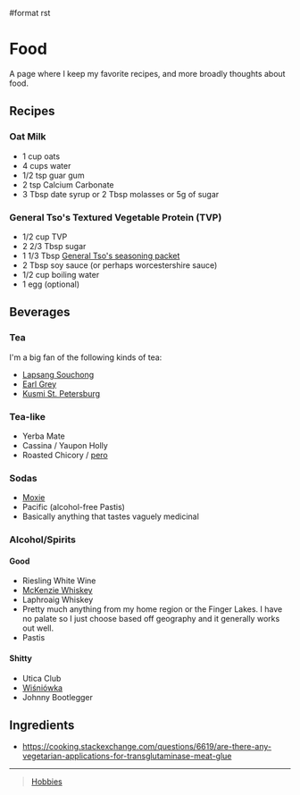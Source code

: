 \#format rst

Food
====

A page where I keep my favorite recipes, and more broadly thoughts about food.

Recipes
-------

### Oat Milk

-   1 cup oats
-   4 cups water
-   1/2 tsp guar gum
-   2 tsp Calcium Carbonate
-   3 Tbsp date syrup or 2 Tbsp molasses or 5g of sugar

### General Tso's Textured Vegetable Protein (TVP)

-   1/2 cup TVP
-   2 2/3 Tbsp sugar
-   1 1/3 Tbsp [General Tso's seasoning packet](https://smile.amazon.com/Sunbird-General-Chicken-Seasoning-Packet/dp/B00HVS31DC?sa-no-redirect=1)
-   2 Tbsp soy sauce (or perhaps worcestershire sauce)
-   1/2 cup boiling water
-   1 egg (optional)

Beverages
---------

### Tea

I'm a big fan of the following kinds of tea:

-   [Lapsang Souchong](https://en.wikipedia.org/wiki/Lapsang_souchong)
-   [Earl Grey](https://en.wikipedia.org/wiki/Earl_Grey_tea)
-   [Kusmi St. Petersburg](https://us-en.kusmitea.com/st-petersburg.html?packaging=56)

### Tea-like

-   Yerba Mate
-   Cassina / Yaupon Holly
-   Roasted Chicory / [pero](https://worldfiner.com/pero)

### Sodas

-   [Moxie](https://www.drinkmoxie.com/)
-   Pacific (alcohol-free Pastis)
-   Basically anything that tastes vaguely medicinal

### Alcohol/Spirits

#### Good

-   Riesling White Wine
-   [McKenzie Whiskey](https://fingerlakesdistilling.com/our-products/whiskey/)
-   Laphroaig Whiskey
-   Pretty much anything from my home region or the Finger Lakes. I have no palate so I just choose based off geography and it generally works out well.
-   Pastis

#### Shitty

-   Utica Club
-   [Wiśniówka](https://en.wikipedia.org/wiki/Wi%C5%9Bni%C3%B3wka_(liqueur))
-   Johnny Bootlegger

Ingredients
-----------

-   <https://cooking.stackexchange.com/questions/6619/are-there-any-vegetarian-applications-for-transglutaminase-meat-glue>

* * * * *

> [Hobbies](../Hobbies)
